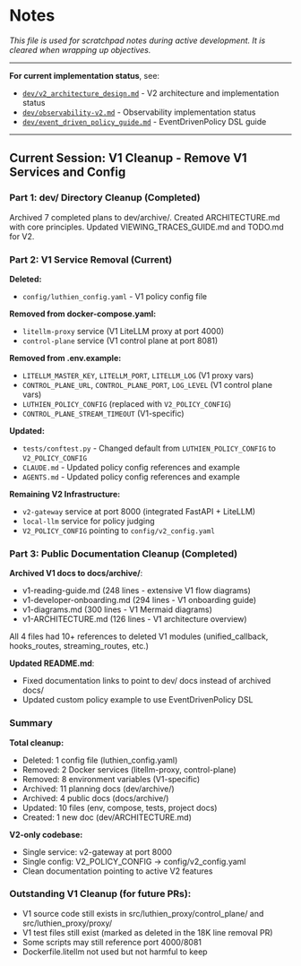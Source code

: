 # Notes

_This file is used for scratchpad notes during active development. It is cleared when wrapping up objectives._

---

**For current implementation status**, see:
- [`dev/v2_architecture_design.md`](v2_architecture_design.md) - V2 architecture and implementation status
- [`dev/observability-v2.md`](observability-v2.md) - Observability implementation status
- [`dev/event_driven_policy_guide.md`](event_driven_policy_guide.md) - EventDrivenPolicy DSL guide

---

## Current Session: V1 Cleanup - Remove V1 Services and Config

### Part 1: dev/ Directory Cleanup (Completed)

Archived 7 completed plans to dev/archive/. Created ARCHITECTURE.md with core principles.
Updated VIEWING_TRACES_GUIDE.md and TODO.md for V2.

### Part 2: V1 Service Removal (Current)

**Deleted:**
- `config/luthien_config.yaml` - V1 policy config file

**Removed from docker-compose.yaml:**
- `litellm-proxy` service (V1 LiteLLM proxy at port 4000)
- `control-plane` service (V1 control plane at port 8081)

**Removed from .env.example:**
- `LITELLM_MASTER_KEY`, `LITELLM_PORT`, `LITELLM_LOG` (V1 proxy vars)
- `CONTROL_PLANE_URL`, `CONTROL_PLANE_PORT`, `LOG_LEVEL` (V1 control plane vars)
- `LUTHIEN_POLICY_CONFIG` (replaced with `V2_POLICY_CONFIG`)
- `CONTROL_PLANE_STREAM_TIMEOUT` (V1-specific)

**Updated:**
- `tests/conftest.py` - Changed default from `LUTHIEN_POLICY_CONFIG` to `V2_POLICY_CONFIG`
- `CLAUDE.md` - Updated policy config references and example
- `AGENTS.md` - Updated policy config references and example

**Remaining V2 Infrastructure:**
- `v2-gateway` service at port 8000 (integrated FastAPI + LiteLLM)
- `local-llm` service for policy judging
- `V2_POLICY_CONFIG` pointing to `config/v2_config.yaml`

### Part 3: Public Documentation Cleanup (Completed)

**Archived V1 docs to docs/archive/**:
- v1-reading-guide.md (248 lines - extensive V1 flow diagrams)
- v1-developer-onboarding.md (294 lines - V1 onboarding guide)
- v1-diagrams.md (300 lines - V1 Mermaid diagrams)
- v1-ARCHITECTURE.md (126 lines - V1 architecture overview)

All 4 files had 10+ references to deleted V1 modules (unified_callback, hooks_routes, streaming_routes, etc.)

**Updated README.md**:
- Fixed documentation links to point to dev/ docs instead of archived docs/
- Updated custom policy example to use EventDrivenPolicy DSL

### Summary

**Total cleanup:**
- Deleted: 1 config file (luthien_config.yaml)
- Removed: 2 Docker services (litellm-proxy, control-plane)
- Removed: 8 environment variables (V1-specific)
- Archived: 11 planning docs (dev/archive/)
- Archived: 4 public docs (docs/archive/)
- Updated: 10 files (env, compose, tests, project docs)
- Created: 1 new doc (dev/ARCHITECTURE.md)

**V2-only codebase:**
- Single service: v2-gateway at port 8000
- Single config: V2_POLICY_CONFIG → config/v2_config.yaml
- Clean documentation pointing to active V2 features

### Outstanding V1 Cleanup (for future PRs):
- V1 source code still exists in src/luthien_proxy/control_plane/ and src/luthien_proxy/proxy/
- V1 test files still exist (marked as deleted in the 18K line removal PR)
- Some scripts may still reference port 4000/8081
- Dockerfile.litellm not used but not harmful to keep

